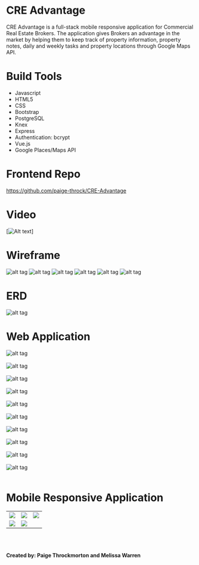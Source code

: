 # CRE Advantage
<p>CRE Advantage is a full-stack mobile responsive application for Commercial Real Estate Brokers. The application gives Brokers an advantage in the market by helping them to keep track of property information, property notes, daily and weekly tasks and property locations through Google Maps API.</p>


# Build Tools
<ul>
<li>Javascript</li>
<li>HTML5</li>
<li>CSS</li>
<li>Bootstrap</li>
<li>PostgreSQL</li>
<li>Knex</li>
<li>Express</li>
<li>Authentication: bcrypt</li>
<li>Vue.js</li>
<li>Google Places/Maps API</li>
</ul>

# Frontend Repo

https://github.com/paige-throck/CRE-Advantage

# Video
[![Alt text](https://www.youtube.com/watch?v=c0jQ7dTSHZg&feature=youtu.be)]


# Wireframe

![alt tag](screenshots/login.png)
![alt tag](screenshots/signup.png)
![alt tag](screenshots/main.png)
![alt tag](screenshots/property.png)
![alt tag](screenshots/map.png)
![alt tag](screenshots/tasks.png)


# ERD
![alt tag](screenshots/erd.png)



# Web Application
![alt tag](screenshots/homePage.png)
<br></br>
![alt tag](screenshots/loginPage.png)
<br></br>
![alt tag](screenshots/signupPage.png)
<br></br>
![alt tag](screenshots/profilePage.png)
<br></br>
![alt tag](screenshots/newPropPage.png)
<br></br>
![alt tag](screenshots/propertyPage.png)
<br></br>
![alt tag](screenshots/mapPage.png)
<br></br>
![alt tag](screenshots/singlePropertyPage.png)
<br></br>
![alt tag](screenshots/tasksPage.png)
<br></br>
![alt tag](screenshots/accountsPage2.png)
<br></br>


# Mobile Responsive Application

<table>
<tr>
<td>
<img src="screenshots/mobileLogin.png">
</td>
<td>
<img src ="screenshots/mobileProfile.png">
</td>
<td>
<img src="screenshots/mobileMap.png">
</td>
</tr>
<tr>
<td>
<img src = "screenshots/mobileTasks.png">
</td>
<td>
<img src="screenshots/mobileAccount.png">
</td>
</tr>
</table>

<br></br>
<div>
<b>Created by:
Paige Throckmorton and Melissa Warren
</b></div>
